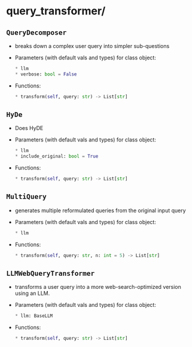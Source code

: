 # query_transformer/

## `QueryDecomposer` 

- breaks down a complex user query into simpler sub-questions

- Parameters (with default vals and types) for class object:
    ```python
    * llm
    * verbose: bool = False
    ```

- Functions:
    ```py
    * transform(self, query: str) -> List[str]
    ```

## `HyDe` 

- Does HyDE

- Parameters (with default vals and types) for class object:
    ```python
    * llm
    * include_original: bool = True
    ```

- Functions:
    ```py
    * transform(self, query: str) -> List[str]
    ```

## `MultiQuery` 

- generates multiple reformulated queries from the original input query

- Parameters (with default vals and types) for class object:
    ```python
    * llm
    ```

- Functions:
    ```py
    * transform(self, query: str, n: int = 5) -> List[str]
    ```

## `LLMWebQueryTransformer` 

- transforms a user query into a more web-search-optimized version using an LLM.

- Parameters (with default vals and types) for class object:
    ```python
    * llm: BaseLLM
    ```

-  Functions:
    ```py
    * transform(self, query: str) -> List[str]
    ```
